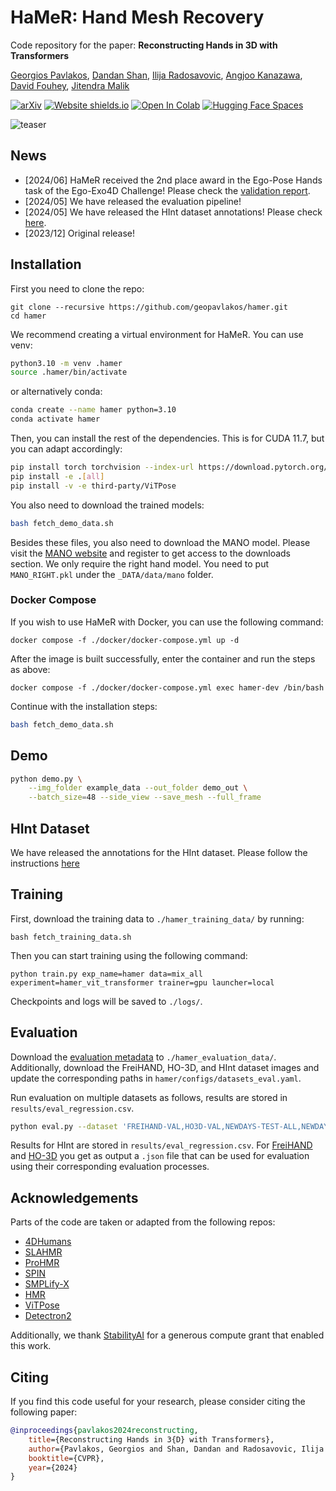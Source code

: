 # HaMeR: Hand Mesh Recovery
Code repository for the paper:
**Reconstructing Hands in 3D with Transformers**

[Georgios Pavlakos](https://geopavlakos.github.io/), [Dandan Shan](https://ddshan.github.io/), [Ilija Radosavovic](https://people.eecs.berkeley.edu/~ilija/), [Angjoo Kanazawa](https://people.eecs.berkeley.edu/~kanazawa/), [David Fouhey](https://cs.nyu.edu/~fouhey/), [Jitendra Malik](http://people.eecs.berkeley.edu/~malik/)

[![arXiv](https://img.shields.io/badge/arXiv-2312.05251-00ff00.svg)](https://arxiv.org/pdf/2312.05251.pdf)  [![Website shields.io](https://img.shields.io/website-up-down-green-red/http/shields.io.svg)](https://geopavlakos.github.io/hamer/)     [![Open In Colab](https://colab.research.google.com/assets/colab-badge.svg)](https://colab.research.google.com/drive/1rQbQzegFWGVOm1n1d-S6koOWDo7F2ucu?usp=sharing)  [![Hugging Face Spaces](https://img.shields.io/badge/%F0%9F%A4%97%20Hugging%20Face-Spaces-blue)](https://huggingface.co/spaces/geopavlakos/HaMeR)

![teaser](assets/teaser.jpg)

## News

- [2024/06] HaMeR received the 2nd place award in the Ego-Pose Hands task of the Ego-Exo4D Challenge! Please check the [validation report](https://www.cs.utexas.edu/~pavlakos/hamer/resources/egoexo4d_challenge.pdf).
- [2024/05] We have released the evaluation pipeline!
- [2024/05] We have released the HInt dataset annotations! Please check [here](https://github.com/ddshan/hint).
- [2023/12] Original release!

## Installation
First you need to clone the repo:
```
git clone --recursive https://github.com/geopavlakos/hamer.git
cd hamer
```

We recommend creating a virtual environment for HaMeR. You can use venv:
```bash
python3.10 -m venv .hamer
source .hamer/bin/activate
```

or alternatively conda:
```bash
conda create --name hamer python=3.10
conda activate hamer
```

Then, you can install the rest of the dependencies. This is for CUDA 11.7, but you can adapt accordingly:
```bash
pip install torch torchvision --index-url https://download.pytorch.org/whl/cu117
pip install -e .[all]
pip install -v -e third-party/ViTPose
```

You also need to download the trained models:
```bash
bash fetch_demo_data.sh
```

Besides these files, you also need to download the MANO model. Please visit the [MANO website](https://mano.is.tue.mpg.de) and register to get access to the downloads section.  We only require the right hand model. You need to put `MANO_RIGHT.pkl` under the `_DATA/data/mano` folder.

### Docker Compose

If you wish to use HaMeR with Docker, you can use the following command:

```
docker compose -f ./docker/docker-compose.yml up -d
```

After the image is built successfully, enter the container and run the steps as above:

```
docker compose -f ./docker/docker-compose.yml exec hamer-dev /bin/bash
```

Continue with the installation steps:

```bash
bash fetch_demo_data.sh
```

## Demo
```bash
python demo.py \
    --img_folder example_data --out_folder demo_out \
    --batch_size=48 --side_view --save_mesh --full_frame
```

## HInt Dataset
We have released the annotations for the HInt dataset. Please follow the instructions [here](https://github.com/ddshan/hint)

## Training
First, download the training data to `./hamer_training_data/` by running:
```
bash fetch_training_data.sh
```

Then you can start training using the following command:
```
python train.py exp_name=hamer data=mix_all experiment=hamer_vit_transformer trainer=gpu launcher=local
```
Checkpoints and logs will be saved to `./logs/`.

## Evaluation
Download the [evaluation metadata](https://www.dropbox.com/scl/fi/7ip2vnnu355e2kqbyn1bc/hamer_evaluation_data.tar.gz?rlkey=nb4x10uc8mj2qlfq934t5mdlh) to `./hamer_evaluation_data/`. Additionally, download the FreiHAND, HO-3D, and HInt dataset images and update the corresponding paths in  `hamer/configs/datasets_eval.yaml`.

Run evaluation on multiple datasets as follows, results are stored in `results/eval_regression.csv`. 
```bash
python eval.py --dataset 'FREIHAND-VAL,HO3D-VAL,NEWDAYS-TEST-ALL,NEWDAYS-TEST-VIS,NEWDAYS-TEST-OCC,EPICK-TEST-ALL,EPICK-TEST-VIS,EPICK-TEST-OCC,EGO4D-TEST-ALL,EGO4D-TEST-VIS,EGO4D-TEST-OCC'
```

Results for HInt are stored in `results/eval_regression.csv`. For [FreiHAND](https://github.com/lmb-freiburg/freihand) and [HO-3D](https://codalab.lisn.upsaclay.fr/competitions/4318) you get as output a `.json` file that can be used for evaluation using their corresponding evaluation processes.

## Acknowledgements
Parts of the code are taken or adapted from the following repos:
- [4DHumans](https://github.com/shubham-goel/4D-Humans)
- [SLAHMR](https://github.com/vye16/slahmr)
- [ProHMR](https://github.com/nkolot/ProHMR)
- [SPIN](https://github.com/nkolot/SPIN)
- [SMPLify-X](https://github.com/vchoutas/smplify-x)
- [HMR](https://github.com/akanazawa/hmr)
- [ViTPose](https://github.com/ViTAE-Transformer/ViTPose)
- [Detectron2](https://github.com/facebookresearch/detectron2)

Additionally, we thank [StabilityAI](https://stability.ai/) for a generous compute grant that enabled this work.

## Citing
If you find this code useful for your research, please consider citing the following paper:

```bibtex
@inproceedings{pavlakos2024reconstructing,
    title={Reconstructing Hands in 3{D} with Transformers},
    author={Pavlakos, Georgios and Shan, Dandan and Radosavovic, Ilija and Kanazawa, Angjoo and Fouhey, David and Malik, Jitendra},
    booktitle={CVPR},
    year={2024}
}
```
